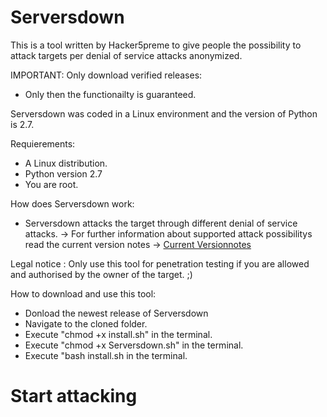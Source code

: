 # Serversdown
This is a tool written by Hacker5preme to give people the possibility to attack targets per denial of service attacks anonymized.

IMPORTANT: Only download verified releases:
- Only then the functionailty is guaranteed.

Serversdown was coded in a Linux environment and the version of Python is 2.7.

Requierements:
- A Linux distribution.
- Python version 2.7
- You are root.

How does Serversdown work:
- Serversdown attacks the target through different denial of service attacks.
-> For further information about supported attack possibilitys read the current version notes
-> [Current Versionnotes](https://github.com/Hacker5preme/Serversdown/blob/master/Serversdown/Versionnotes.txt)

Legal notice : Only use this tool for penetration testing if you are allowed and authorised  by the owner of the target. ;)

How to download and use this tool:
- Donload the newest release of Serversdown
- Navigate to the cloned folder.
- Execute "chmod +x install.sh" in the terminal.
- Execute "chmod +x Serversdown.sh" in the terminal.
- Execute "bash install.sh in the terminal.

# Start attacking
